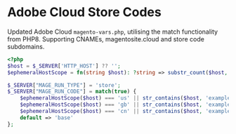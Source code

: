 # Adobe Cloud Store Codes

Updated Adobe Cloud `magento-vars.php`, utilising the match functionality from PHP8. Supporting CNAMEs, magentosite.cloud and store code subdomains.

```php
<?php
$host = $_SERVER['HTTP_HOST'] ?? '';
$ephemeralHostScope = fn(string $host): ?string => substr_count($host, '.') === 4 ? strtok($host, '.') : null;

$_SERVER["MAGE_RUN_TYPE"] = 'store';
$_SERVER["MAGE_RUN_CODE"] = match(true) {
    $ephemeralHostScope($host) === 'us' || str_contains($host, 'example.com') => 'us',
    $ephemeralHostScope($host) === 'gb' || str_contains($host, 'example.co.uk') => 'gb',
    $ephemeralHostScope($host) === 'cn' || str_contains($host, 'example.cn') => 'cn',
    default => 'base'
};
```

